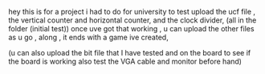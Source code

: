 hey this is for a project i had to do for university
to test upload the ucf file , the vertical counter and horizontal counter, and the clock divider, (all in the folder (initial test))
once uve got that working , u can upload the other files as u go , along , it ends with a game ive created, 

(u can also upload the bit file that  I have tested and on the board to see if the board is working
also test the VGA cable and monitor before hand)
